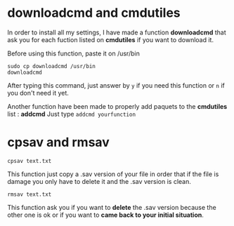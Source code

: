 downloadcmd and cmdutiles
=========================

In order to install all my settings, I have made a function **downloadcmd** that ask you for each fuction listed on **cmdutiles** if you want to download it.

Before using this function, paste it on /usr/bin

    sudo cp downloadcmd /usr/bin
    downloadcmd

After typing this command, just answer by `y` if you need this function or `n` if you don't need it yet.

Another function have been made to properly add paquets to the **cmdutiles** list : **addcmd**
Just type `addcmd yourfunction`

cpsav and rmsav
===============

    cpsav text.txt

This function just copy a .sav version of your file in order that if the file is damage you only have to delete it and
the .sav version is clean.

    rmsav text.txt

This function ask you if you want to **delete** the .sav version because the other one is ok or if you want to **came back to your initial situation**.
